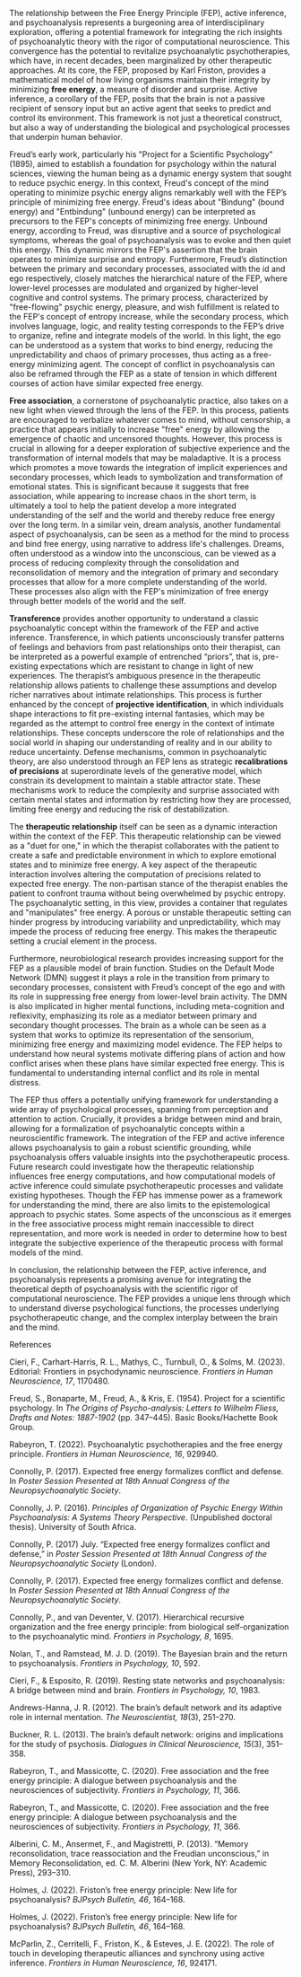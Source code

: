 The relationship between the Free Energy Principle (FEP), active inference, and psychoanalysis represents a burgeoning area of interdisciplinary exploration, offering a potential framework for integrating the rich insights of psychoanalytic theory with the rigor of computational neuroscience. This convergence has the potential to revitalize psychoanalytic psychotherapies, which have, in recent decades, been marginalized by other therapeutic approaches. At its core, the FEP, proposed by Karl Friston, provides a mathematical model of how living organisms maintain their integrity by minimizing **free energy**, a measure of disorder and surprise. Active inference, a corollary of the FEP, posits that the brain is not a passive recipient of sensory input but an active agent that seeks to predict and control its environment. This framework is not just a theoretical construct, but also a way of understanding the biological and psychological processes that underpin human behavior.

Freud’s early work, particularly his "Project for a Scientific Psychology" (1895), aimed to establish a foundation for psychology within the natural sciences, viewing the human being as a dynamic energy system that sought to reduce psychic energy. In this context, Freud's concept of the mind operating to minimize psychic energy aligns remarkably well with the FEP’s principle of minimizing free energy. Freud's ideas about "Bindung" (bound energy) and "Entbindung" (unbound energy) can be interpreted as precursors to the FEP's concepts of minimizing free energy. Unbound energy, according to Freud, was disruptive and a source of psychological symptoms, whereas the goal of psychoanalysis was to evoke and then quiet this energy. This dynamic mirrors the FEP's assertion that the brain operates to minimize surprise and entropy. Furthermore, Freud’s distinction between the primary and secondary processes, associated with the id and ego respectively, closely matches the hierarchical nature of the FEP, where lower-level processes are modulated and organized by higher-level cognitive and control systems. The primary process, characterized by "free-flowing" psychic energy, pleasure, and wish fulfillment is related to the FEP's concept of entropy increase, while the secondary process, which involves language, logic, and reality testing corresponds to the FEP’s drive to organize, refine and integrate models of the world. In this light, the ego can be understood as a system that works to bind energy, reducing the unpredictability and chaos of primary processes, thus acting as a free-energy minimizing agent. The concept of conflict in psychoanalysis can also be reframed through the FEP as a state of tension in which different courses of action have similar expected free energy.

**Free association**, a cornerstone of psychoanalytic practice, also takes on a new light when viewed through the lens of the FEP. In this process, patients are encouraged to verbalize whatever comes to mind, without censorship, a practice that appears initially to increase "free" energy by allowing the emergence of chaotic and uncensored thoughts. However, this process is crucial in allowing for a deeper exploration of subjective experience and the transformation of internal models that may be maladaptive. It is a process which promotes a move towards the integration of implicit experiences and secondary processes, which leads to symbolization and transformation of emotional states. This is significant because it suggests that free association, while appearing to increase chaos in the short term, is ultimately a tool to help the patient develop a more integrated understanding of the self and the world and thereby reduce free energy over the long term. In a similar vein, dream analysis, another fundamental aspect of psychoanalysis, can be seen as a method for the mind to process and bind free energy, using narrative to address life's challenges. Dreams, often understood as a window into the unconscious, can be viewed as a process of reducing complexity through the consolidation and reconsolidation of memory and the integration of primary and secondary processes that allow for a more complete understanding of the world. These processes also align with the FEP's minimization of free energy through better models of the world and the self.

**Transference** provides another opportunity to understand a classic psychoanalytic concept within the framework of the FEP and active inference. Transference, in which patients unconsciously transfer patterns of feelings and behaviors from past relationships onto their therapist, can be interpreted as a powerful example of entrenched “priors”, that is, pre-existing expectations which are resistant to change in light of new experiences. The therapist’s ambiguous presence in the therapeutic relationship allows patients to challenge these assumptions and develop richer narratives about intimate relationships. This process is further enhanced by the concept of **projective identification**, in which individuals shape interactions to fit pre-existing internal fantasies, which may be regarded as the attempt to control free energy in the context of intimate relationships. These concepts underscore the role of relationships and the social world in shaping our understanding of reality and in our ability to reduce uncertainty. Defense mechanisms, common in psychoanalytic theory, are also understood through an FEP lens as strategic **recalibrations of precisions** at superordinate levels of the generative model, which constrain its development to maintain a stable attractor state. These mechanisms work to reduce the complexity and surprise associated with certain mental states and information by restricting how they are processed, limiting free energy and reducing the risk of destabilization.

The **therapeutic relationship** itself can be seen as a dynamic interaction within the context of the FEP. This therapeutic relationship can be viewed as a "duet for one," in which the therapist collaborates with the patient to create a safe and predictable environment in which to explore emotional states and to minimize free energy. A key aspect of the therapeutic interaction involves altering the computation of precisions related to expected free energy. The non-partisan stance of the therapist enables the patient to confront trauma without being overwhelmed by psychic entropy. The psychoanalytic setting, in this view, provides a container that regulates and "manipulates" free energy. A porous or unstable therapeutic setting can hinder progress by introducing variability and unpredictability, which may impede the process of reducing free energy. This makes the therapeutic setting a crucial element in the process.

Furthermore, neurobiological research provides increasing support for the FEP as a plausible model of brain function. Studies on the Default Mode Network (DMN) suggest it plays a role in the transition from primary to secondary processes, consistent with Freud’s concept of the ego and with its role in suppressing free energy from lower-level brain activity. The DMN is also implicated in higher mental functions, including meta-cognition and reflexivity, emphasizing its role as a mediator between primary and secondary thought processes. The brain as a whole can be seen as a system that works to optimize its representation of the sensorium, minimizing free energy and maximizing model evidence. The FEP helps to understand how neural systems motivate differing plans of action and how conflict arises when these plans have similar expected free energy. This is fundamental to understanding internal conflict and its role in mental distress.

The FEP thus offers a potentially unifying framework for understanding a wide array of psychological processes, spanning from perception and attention to action. Crucially, it provides a bridge between mind and brain, allowing for a formalization of psychoanalytic concepts within a neuroscientific framework. The integration of the FEP and active inference allows psychoanalysis to gain a robust scientific grounding, while psychoanalysis offers valuable insights into the psychotherapeutic process. Future research could investigate how the therapeutic relationship influences free energy computations, and how computational models of active inference could simulate psychotherapeutic processes and validate existing hypotheses. Though the FEP has immense power as a framework for understanding the mind, there are also limits to the epistemological approach to psychic states. Some aspects of the unconscious as it emerges in the free associative process might remain inaccessible to direct representation, and more work is needed in order to determine how to best integrate the subjective experience of the therapeutic process with formal models of the mind.

In conclusion, the relationship between the FEP, active inference, and psychoanalysis represents a promising avenue for integrating the theoretical depth of psychoanalysis with the scientific rigor of computational neuroscience. The FEP provides a unique lens through which to understand diverse psychological functions, the processes underlying psychotherapeutic change, and the complex interplay between the brain and the mind.

References

 Cieri, F., Carhart-Harris, R. L., Mathys, C., Turnbull, O., & Solms, M. (2023). Editorial: Frontiers in psychodynamic neuroscience. *Frontiers in Human Neuroscience, 17*, 1170480.

 Freud, S., Bonaparte, M., Freud, A., & Kris, E. (1954). Project for a scientific psychology. In *The Origins of Psycho-analysis: Letters to Wilhelm Fliess, Drafts and Notes: 1887-1902* (pp. 347–445). Basic Books/Hachette Book Group.

 Rabeyron, T. (2022). Psychoanalytic psychotherapies and the free energy principle. *Frontiers in Human Neuroscience, 16*, 929940.

 Connolly, P. (2017). Expected free energy formalizes conflict and defense. In *Poster Session Presented at 18th Annual Congress of the Neuropsychoanalytic Society*.

 Connolly, J. P. (2016). *Principles of Organization of Psychic Energy Within Psychoanalysis: A Systems Theory Perspective*. (Unpublished doctoral thesis). University of South Africa.

 Connolly, P. (2017) July. “Expected free energy formalizes conflict and defense,” in *Poster Session Presented at 18th Annual Congress of the Neuropsychoanalytic Society* (London).

 Connolly, P. (2017). Expected free energy formalizes conflict and defense. In *Poster Session Presented at 18th Annual Congress of the Neuropsychoanalytic Society*.

 Connolly, P., and van Deventer, V. (2017). Hierarchical recursive organization and the free energy principle: from biological self-organization to the psychoanalytic mind. *Frontiers in Psychology, 8*, 1695.

  Nolan, T., and  Ramstead, M. J. D.  (2019). The Bayesian brain and the return to psychoanalysis. *Frontiers in Psychology, 10*, 592.

 Cieri, F., & Esposito, R. (2019). Resting state networks and psychoanalysis: A bridge between mind and brain. *Frontiers in Psychology, 10*, 1983.

 Andrews-Hanna, J. R. (2012). The brain’s default network and its adaptive role in internal mentation. *The Neuroscientist, 18*(3), 251–270.

 Buckner, R. L. (2013). The brain’s default network: origins and implications for the study of psychosis. *Dialogues in Clinical Neuroscience, 15*(3), 351–358.

 Rabeyron, T., and Massicotte, C. (2020). Free association and the free energy principle: A dialogue between psychoanalysis and the neurosciences of subjectivity. *Frontiers in Psychology, 11*, 366.

 Rabeyron, T., and Massicotte, C. (2020). Free association and the free energy principle: A dialogue between psychoanalysis and the neurosciences of subjectivity. *Frontiers in Psychology, 11*, 366.

 Alberini, C. M., Ansermet, F., and Magistretti, P. (2013). “Memory reconsolidation, trace reassociation and the Freudian unconscious,” in Memory Reconsolidation, ed. C. M. Alberini (New York, NY: Academic Press), 293–310.

 Holmes, J. (2022). Friston’s free energy principle: New life for psychoanalysis? *BJPsych Bulletin, 46*, 164–168.

 Holmes, J. (2022). Friston’s free energy principle: New life for psychoanalysis? *BJPsych Bulletin, 46*, 164–168.

 McParlin, Z., Cerritelli, F., Friston, K., & Esteves, J. E. (2022). The role of touch in developing therapeutic alliances and synchrony using active inference. *Frontiers in Human Neuroscience, 16*, 924171.

